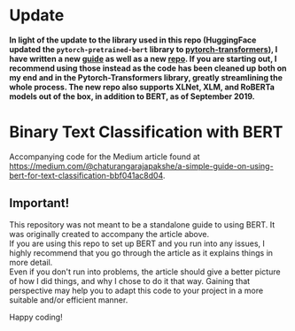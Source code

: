 # Update

__In light of the update to the library used in this repo (HuggingFace updated the `pytorch-pretrained-bert` library to [pytorch-transformers](https://github.com/huggingface/pytorch-transformers)), I have written a new [guide](https://medium.com/@chaturangarajapakshe/https-medium-com-chaturangarajapakshe-text-classification-with-transformer-models-d370944b50ca) as well as a new [repo](https://github.com/ThilinaRajapakse/pytorch-transformers-classification). If you are starting out, I recommend using those instead as the code has been cleaned up both on my end and in the Pytorch-Transformers library, greatly streamlining the whole process. The new repo also supports XLNet, XLM, and RoBERTa models out of the box, in addition to BERT, as of September 2019.__

# Binary Text Classification with BERT
Accompanying code for the Medium article found at https://medium.com/@chaturangarajapakshe/a-simple-guide-on-using-bert-for-text-classification-bbf041ac8d04.

## Important!

This repository was not meant to be a standalone guide to using BERT. It was originally created to accompany the article above.  
If you are using this repo to set up BERT and you run into any issues, I highly recommend that you go through the article as it explains things in more detail.  
Even if you don't run into problems, the article should give a better picture of how I did things, and why I chose to do it that way. Gaining that perspective may help you to adapt this code to your project in a more suitable and/or efficient manner.

Happy coding!
